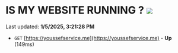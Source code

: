# IS MY WEBSITE RUNNING ? [![](https://img.shields.io/static/v1?label=Sponsor&message=%E2%9D%A4&logo=GitHub&color=%23fe8e86)](https://github.com/sponsors/Youssef-Lehmam)

Last updated: **1/5/2025, 3:21:28 PM**

- `GET` [https://youssefservice.me](https://youssefservice.me) - **Up** (149ms)
